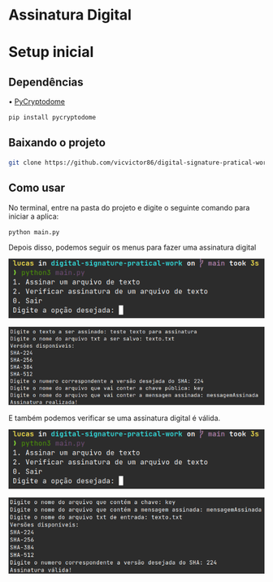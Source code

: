 # Assinatura Digital

# Setup inicial

## **Dependências**

• [PyCryptodome](https://pycryptodome.readthedocs.io/en/latest/src/introduction.html)

```bash
pip install pycryptodome
```

## Baixando o projeto

```bash
git clone https://github.com/vicvictor86/digital-signature-pratical-work.git
```

## Como usar

No terminal, entre na pasta do projeto e digite o seguinte comando para iniciar a aplica:

```bash
python main.py
```

Depois disso, podemos seguir os menus para fazer uma assinatura digital

![Screenshot from 2023-01-21 15-50-34.png](./images/Screenshot%20from%202023-01-21%2015-50-34.png)



![Screenshot from 2023-01-21 15-59-02.png](./images/Screenshot%20from%202023-01-21%2015-59-02.png)

E também podemos verificar se uma assinatura digital é válida.

![Screenshot from 2023-01-21 15-50-34.png](./images/Screenshot%20from%202023-01-21%2015-50-34.png)

![Screenshot from 2023-01-21 15-56-48.png](./images/Screenshot%20from%202023-01-21%2015-56-48.png)
